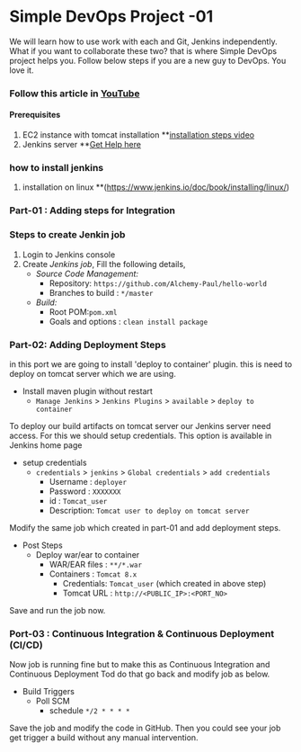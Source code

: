 # Simple DevOps Project -01 

We will learn how to use work with each and Git, Jenkins independently. What if you want to collaborate these two? that is where Simple DevOps project helps you. Follow below steps if you are a new guy to DevOps. You love it. 

### Follow this article in **[YouTube](https://www.youtube.com/watch?v=Z9G5stlXoyg)**  
#### Prerequisites
1. EC2 instance with tomcat installation **[installation steps video](https://youtu.be/m21nFreFw8A)
1. Jenkins server **[Get Help here](https://www.youtube.com/watch?v=M32O4Yv0ANc)

### how to install jenkins
1. installation on linux **(https://www.jenkins.io/doc/book/installing/linux/)

### Part-01 : Adding steps for Integration
### Steps to create Jenkin job
1. Login to Jenkins console
1. Create *Jenkins job*, Fill the following details,
   - *Source Code Management:*
      - Repository: `https://github.com/Alchemy-Paul/hello-world`
      - Branches to build : `*/master`  
   - *Build:*
     - Root POM:`pom.xml`
     - Goals and options : `clean install package`

### Part-02: Adding Deployment Steps 
in this port we are going to install 'deploy to container' plugin. this is need to deploy on tomcat server which we are using. 

- Install maven plugin without restart  
  - `Manage Jenkins` > `Jenkins Plugins` > `available` > `deploy to container`
 
To deploy our build artifacts on tomcat server our Jenkins server need access. For this we should setup credentials. This option is available in Jenkins home page

- setup credentials
  - `credentials` > `jenkins` > `Global credentials` > `add credentials`
    - Username	: `deployer`
    - Password : `XXXXXXX`
    - id      :  `Tomcat_user`
    - Description: `Tomcat user to deploy on tomcat server`

Modify the same job which created in part-01 and add deployment steps.
 - Post Steps
   - Deploy war/ear to container
      - WAR/EAR files : `**/*.war`
      - Containers : `Tomcat 8.x`
         - Credentials: `Tomcat_user` (which created in above step)
         - Tomcat URL : `http://<PUBLIC_IP>:<PORT_NO>`

Save and run the job now.

### Port-03 : Continuous Integration & Continuous Deployment (CI/CD)
Now job is running fine but to make this as Continuous Integration and Continuous Deployment Tod do that go back and modify job as below. 
  - Build Triggers
    - Poll SCM
      - schedule `*/2 * * * *`

Save the job and modify the code in GitHub. Then you could see your job get trigger a build without any manual intervention.
